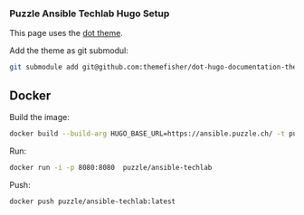 ### Puzzle Ansible Techlab Hugo Setup 

This page uses the [dot theme](https://github.com/themefisher/dot).

Add the theme as git submodul:
```bash
git submodule add git@github.com:themefisher/dot-hugo-documentation-theme.git themes/dot
```

## Docker

Build the image:

```bash
docker build --build-arg HUGO_BASE_URL=https://ansible.puzzle.ch/ -t puzzle/ansible-techlab:latest .
```

Run:

```bash
docker run -i -p 8080:8080  puzzle/ansible-techlab
```

Push:

```bash
docker push puzzle/ansible-techlab:latest
```
